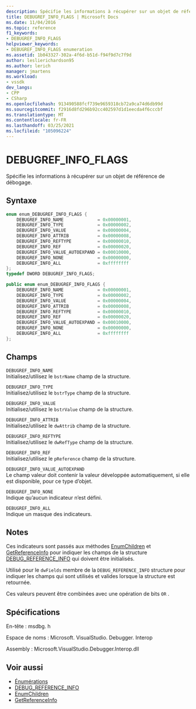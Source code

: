 ```yaml
---
description: Spécifie les informations à récupérer sur un objet de référence de débogage.
title: DEBUGREF_INFO_FLAGS | Microsoft Docs
ms.date: 11/04/2016
ms.topic: reference
f1_keywords:
- DEBUGREF_INFO_FLAGS
helpviewer_keywords:
- DEBUGREF_INFO_FLAGS enumeration
ms.assetid: 1b043327-302a-4f6d-b51d-f94f9d7c7f9d
author: leslierichardson95
ms.author: lerich
manager: jmartens
ms.workload:
- vssdk
dev_langs:
- CPP
- CSharp
ms.openlocfilehash: 913490588fcf739e9659318cb72a9ca74d6db99d
ms.sourcegitcommit: f2916d8fd296b92cc402597d1d1eecda4f6cccbf
ms.translationtype: MT
ms.contentlocale: fr-FR
ms.lasthandoff: 03/25/2021
ms.locfileid: "105096224"
---
```

# <a name="debugref_info_flags"></a>DEBUGREF_INFO_FLAGS
Spécifie les informations à récupérer sur un objet de référence de débogage.

## <a name="syntax"></a>Syntaxe

```cpp
enum enum_DEBUGREF_INFO_FLAGS {
    DEBUGREF_INFO_NAME             = 0x00000001,
    DEBUGREF_INFO_TYPE             = 0x00000002,
    DEBUGREF_INFO_VALUE            = 0x00000004,
    DEBUGREF_INFO_ATTRIB           = 0x00000008,
    DEBUGREF_INFO_REFTYPE          = 0x00000010,
    DEBUGREF_INFO_REF              = 0x00000020,
    DEBUGREF_INFO_VALUE_AUTOEXPAND = 0x00010000,
    DEBUGREF_INFO_NONE             = 0x00000000,
    DEBUGREF_INFO_ALL              = 0xffffffff
};
typedef DWORD DEBUGREF_INFO_FLAGS;
```

```csharp
public enum enum_DEBUGREF_INFO_FLAGS {
    DEBUGREF_INFO_NAME             = 0x00000001,
    DEBUGREF_INFO_TYPE             = 0x00000002,
    DEBUGREF_INFO_VALUE            = 0x00000004,
    DEBUGREF_INFO_ATTRIB           = 0x00000008,
    DEBUGREF_INFO_REFTYPE          = 0x00000010,
    DEBUGREF_INFO_REF              = 0x00000020,
    DEBUGREF_INFO_VALUE_AUTOEXPAND = 0x00010000,
    DEBUGREF_INFO_NONE             = 0x00000000,
    DEBUGREF_INFO_ALL              = 0xffffffff
};
```

## <a name="fields"></a>Champs
`DEBUGREF_INFO_NAME`\
Initialisez/utilisez le `bstrName` champ de la structure.

`DEBUGREF_INFO_TYPE`\
Initialisez/utilisez le `bstrType` champ de la structure.

`DEBUGREF_INFO_VALUE`\
Initialisez/utilisez le `bstrValue` champ de la structure.

`DEBUGREF_INFO_ATTRIB`\
Initialisez/utilisez le `dwAttrib` champ de la structure.

`DEBUGREF_INFO_REFTYPE`\
Initialisez/utilisez le `dwRefType` champ de la structure.

`DEBUGREF_INFO_REF`\
Initialisez/utilisez le `pReference` champ de la structure.

`DEBUGREF_INFO_VALUE_AUTOEXPAND`\
Le champ valeur doit contenir la valeur développée automatiquement, si elle est disponible, pour ce type d’objet.

`DEBUGREF_INFO_NONE`\
Indique qu’aucun indicateur n’est défini.

`DEBUGREF_INFO_ALL`\
Indique un masque des indicateurs.

## <a name="remarks"></a>Notes
Ces indicateurs sont passés aux méthodes [EnumChildren](../../../extensibility/debugger/reference/idebugreference2-enumchildren.md) et [GetReferenceInfo](../../../extensibility/debugger/reference/idebugreference2-getreferenceinfo.md) pour indiquer les champs de la structure [DEBUG_REFERENCE_INFO](../../../extensibility/debugger/reference/debug-reference-info.md) qui doivent être initialisés.

Utilisé pour le `dwFields` membre de la `DEBUG_REFERENCE_INFO` structure pour indiquer les champs qui sont utilisés et valides lorsque la structure est retournée.

Ces valeurs peuvent être combinées avec une opération de bits `OR` .

## <a name="requirements"></a>Spécifications
En-tête : msdbg. h

Espace de noms : Microsoft. VisualStudio. Debugger. Interop

Assembly : Microsoft.VisualStudio.Debugger.Interop.dll

## <a name="see-also"></a>Voir aussi
- [Énumérations](../../../extensibility/debugger/reference/enumerations-visual-studio-debugging.md)
- [DEBUG_REFERENCE_INFO](../../../extensibility/debugger/reference/debug-reference-info.md)
- [EnumChildren](../../../extensibility/debugger/reference/idebugreference2-enumchildren.md)
- [GetReferenceInfo](../../../extensibility/debugger/reference/idebugreference2-getreferenceinfo.md)
